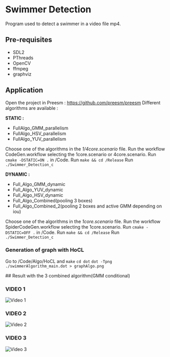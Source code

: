 # Swimmer Detection
Program used to detect a swimmer in a video file mp4.

## Pre-requisites 

- SDL2
- PThreads
- OpenCV
- ffmpeg
- graphviz

## Application

Open the project in Preesm : https://github.com/preesm/preesm
Different algorithms are available :

**STATIC :**

- FullAlgo_GMM_parallelism
- FullAlgo_HSV_parallelism
- FullAlgo_YUV_parallelism

Choose one of the algorithms in the *1/4core.scenario* file.
Run the workflow CodeGen.workflow selecting the 1core.scenario or 4core.scenario.
Run `cmake -DSTATIC=ON .` in /Code.
Run `make && cd /Release`
Run `./Swimmer_Detection_c`

**DYNAMIC :**

- Full_Algo_GMM_dynamic
- Full_Algo_YUV_dynamic
- Full_Algo_HSV_dynamic
- Full_Algo_Combined(pooling 3 boxes)
- Full_Algo_Combined_2(pooling 2 boxes and active GMM depending on iou)

Choose one of the algorithms in the *1core.scenario* file.
Run the workflow SpiderCodeGen.workflow selecting the 1core.scenario.
Run `cmake -DSTATIC=OFF .` in /Code.
Run `make && cd /Release`
Run `./Swimmer_Detection_c`

### Generation of graph with HoCL

Go to /Code/Algo/HoCL and 
``make``
``cd dot``
``dot -Tpng ./swimmerAlgorithm_main.dot > graphAlgo.png``

## Result with the 3 combined algorithm(GMM conditional)
### VIDEO 1
![Video 1](Code/data/Video_1.gif) 

### VIDEO 2
![Video 2](Code/data/video_2.gif)

### VIDEO 3
![Video 3](Code/data/video_3.gif)



